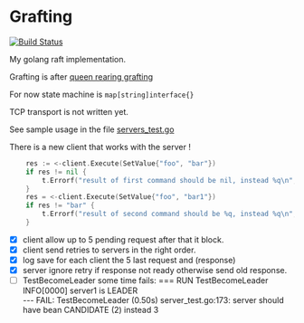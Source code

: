 Grafting 
==========

[![Build Status](https://travis-ci.org/barakb/grafting.svg?branch=master)](https://travis-ci.org/barakb/grafting)

My golang raft implementation.

Grafting is after [queen rearing grafting](http://www.nsqba.com/graftingtipsinfo.html)

For now state machine is `map[string]interface{}`

TCP transport is not written yet.

See sample usage in the file [servers_test.go](https://github.com/barakb/grafting/blob/master/servers_test.go)

There is a new client that works with the server !

```Go
	res := <-client.Execute(SetValue{"foo", "bar"})
	if res != nil {
		t.Errorf("result of first command should be nil, instead %q\n", res)
	}
	res = <-client.Execute(SetValue{"foo", "bar1"})
	if res != "bar" {
		t.Errorf("result of second command should be %q, instead %q\n", "bar", res)
	}
```

- [x] client allow up to 5 pending request after that it block.
- [x] client send retries to servers in the right order.
- [x] log save for each client the 5 last request and (response)
- [x] server ignore retry if response not ready otherwise send old response.
- [ ] TestBecomeLeader some time fails: 
 === RUN   TestBecomeLeader
 INFO[0000] server1 is LEADER                            
 --- FAIL: TestBecomeLeader (0.50s)
 	server_test.go:173: server should have bean CANDIDATE (2) instead 3
